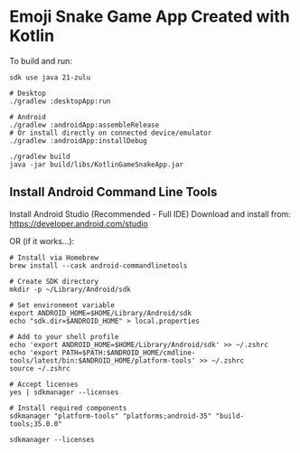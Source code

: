 # Emoji Snake Game App Created with Kotlin

To build and run:

```shell
sdk use java 21-zulu

# Desktop
./gradlew :desktopApp:run

# Android
./gradlew :androidApp:assembleRelease
# Or install directly on connected device/emulator
./gradlew :androidApp:installDebug

./gradlew build
java -jar build/libs/KotlinGameSnakeApp.jar
```

## Install Android Command Line Tools

Install Android Studio (Recommended - Full IDE)
Download and install from: https://developer.android.com/studio

OR (if it works...):

```shell
# Install via Homebrew
brew install --cask android-commandlinetools

# Create SDK directory
mkdir -p ~/Library/Android/sdk

# Set environment variable
export ANDROID_HOME=$HOME/Library/Android/sdk
echo "sdk.dir=$ANDROID_HOME" > local.properties

# Add to your shell profile
echo 'export ANDROID_HOME=$HOME/Library/Android/sdk' >> ~/.zshrc
echo 'export PATH=$PATH:$ANDROID_HOME/cmdline-tools/latest/bin:$ANDROID_HOME/platform-tools' >> ~/.zshrc
source ~/.zshrc

# Accept licenses
yes | sdkmanager --licenses

# Install required components
sdkmanager "platform-tools" "platforms;android-35" "build-tools;35.0.0"

sdkmanager --licenses
```